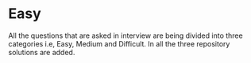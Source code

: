 # Easy
All the questions that are asked in interview are being divided into three categories i.e, Easy, Medium and Difficult.
In all the three repository solutions are added.
